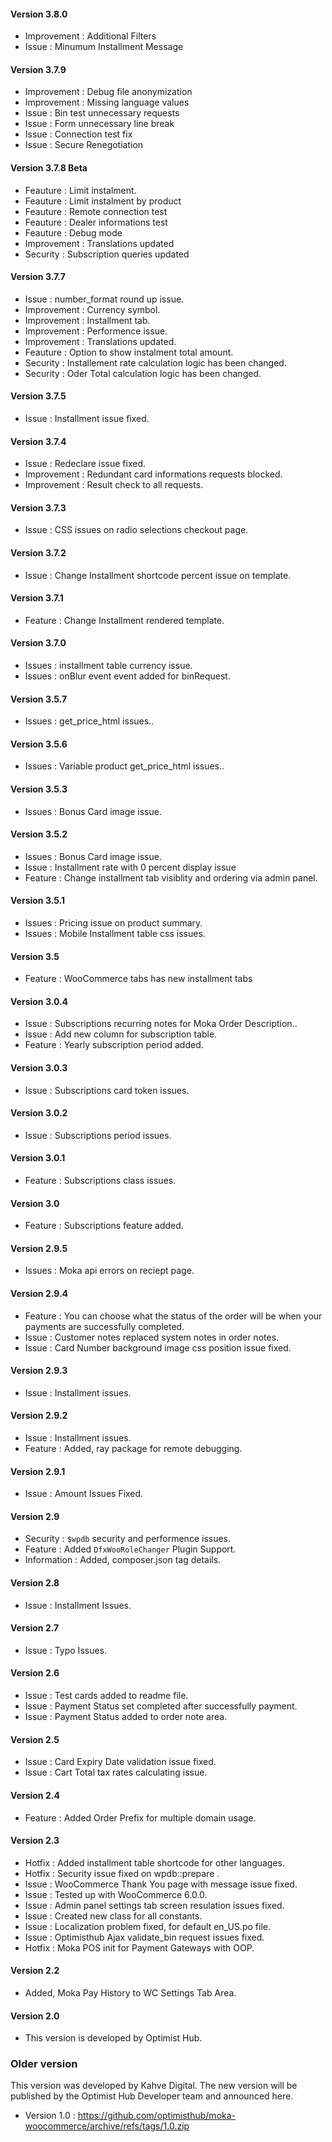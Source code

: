 #### Version 3.8.0
- Improvement : Additional Filters
- Issue : Minumum Installment Message

#### Version 3.7.9
- Improvement : Debug file anonymization
- Improvement : Missing language values
- Issue : Bin test unnecessary requests
- Issue : Form unnecessary line break
- Issue : Connection test fix
- Issue : Secure Renegotiation

#### Version 3.7.8 Beta
- Feauture : Limit instalment.
- Feauture : Limit instalment by product
- Feauture : Remote connection test
- Feauture : Dealer informations test
- Feauture : Debug mode
- Improvement : Translations updated
- Security : Subscription queries updated

#### Version 3.7.7
- Issue : number_format round up issue.
- Improvement : Currency symbol.
- Improvement : Installment tab.
- Improvement : Performence issue.
- Improvement : Translations updated.
- Feauture : Option to show instalment total amount.
- Security : Installement rate calculation logic has been changed.
- Security : Oder Total calculation logic has been changed.

#### Version 3.7.5
- Issue : Installment issue fixed.

#### Version 3.7.4
- Issue : Redeclare issue fixed.
- Improvement : Redundant card informations requests blocked.
- Improvement : Result check to all requests.

#### Version 3.7.3
- Issue : CSS issues on radio selections checkout page.

#### Version 3.7.2
- Issue : Change Installment shortcode percent issue on template.

#### Version 3.7.1
- Feature : Change Installment rendered template.

#### Version 3.7.0
- Issues : installment table currency issue.
- Issues : onBlur event event added for binRequest.

#### Version 3.5.7
- Issues : get_price_html issues..

#### Version 3.5.6
- Issues : Variable product get_price_html issues..

#### Version 3.5.3
- Issues : Bonus Card image issue.

#### Version 3.5.2
- Issues : Bonus Card image issue.
- Issue : Installment rate with 0 percent display issue
- Feature : Change installment tab visiblity and ordering via admin panel.

#### Version 3.5.1
- Issues : Pricing issue on product summary.
- Issues : Mobile Installment table css issues.

#### Version 3.5
- Feature : WooCommerce tabs has new installment tabs

#### Version 3.0.4
- Issue : Subscriptions recurring notes for Moka Order Description..
- Issue : Add new column for subscription table.
- Feature : Yearly subscription period added.

#### Version 3.0.3
- Issue : Subscriptions card token issues.

#### Version 3.0.2
- Issue : Subscriptions period issues.


#### Version 3.0.1
- Feature : Subscriptions class issues. 

#### Version 3.0
- Feature : Subscriptions feature added. 


#### Version 2.9.5
- Issues : Moka api errors on reciept page. 

#### Version 2.9.4
- Feature : You can choose what the status of the order will be when your payments are successfully completed.
- Issue : Customer notes replaced system notes in order notes. 
- Issue : Card Number background image css position issue fixed.

#### Version 2.9.3
- Issue : Installment issues. 

#### Version 2.9.2
- Issue : Installment issues.
- Feature : Added, ray package for remote debugging.

#### Version 2.9.1
- Issue : Amount Issues Fixed.

#### Version 2.9
- Security : `$wpdb` security and performence issues.
- Feature : Added `DfxWooRoleChanger` Plugin Support.
- Information : Added, composer.json tag details.

#### Version 2.8
- Issue : Installment Issues.  

#### Version 2.7
- Issue : Typo Issues.  

#### Version 2.6
- Issue : Test cards added to readme file. 
- Issue : Payment Status set completed after successfully payment. 
- Issue : Payment Status added to order note area. 

#### Version 2.5
- Issue : Card Expiry Date validation issue fixed. 
- Issue : Cart Total tax rates calculating issue. 

#### Version 2.4
- Feature : Added Order Prefix for multiple domain usage. 

#### Version 2.3
- Hotfix : Added installment table shortcode for other languages. 
- Hotfix : Security issue fixed on wpdb::prepare . 
- Issue : WooCommerce Thank You page with message issue fixed. 
- Issue : Tested up with WooCommerce 6.0.0. 
- Issue : Admin panel settings tab screen resulation issues fixed. 
- Issue : Created new class for all constants. 
- Issue : Localization problem fixed, for default en_US.po file. 
- Issue : Optimisthub Ajax validate_bin request issues fixed.
- Hotfix : Moka POS init for Payment Gateways with OOP.

#### Version 2.2
- Added, Moka Pay History to WC Settings Tab Area. 

#### Version 2.0

- This version is developed by Optimist Hub.

### Older version

This version was developed by Kahve Digital. The new version will be published by the Optimist Hub Developer team and announced here.

- Version 1.0 : https://github.com/optimisthub/moka-woocommerce/archive/refs/tags/1.0.zip
